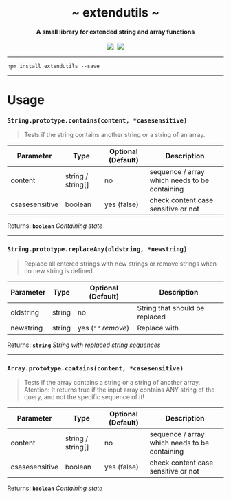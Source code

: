  <div align="center">
     <h1>~ extendutils ~</h1>
     <strong>A small library for extended string and array functions</strong><br><br>
     <a href="https://www.npmjs.com/package/extendutils" ><img src="https://img.shields.io/npm/v/extendutils.svg" /></a>&nbsp;
     <a href="https://www.npmjs.com/package/extendutils" ><img src="https://img.shields.io/npm/dt/extendutils.svg" /></a>

 </div>

---

```
npm install extendutils --save
```

---

# Usage


### `String.prototype.contains(content, *casesensitive)`

> Tests if the string contains another string or a string of an array.

| Parameter | Type | Optional (Default) | Description |
|-----------|------|--------------------|-------------|
| content | string / string[] | no | sequence / array which needs to be containing |
| csasesensitive | boolean | yes (false) | check content case sensitive or not |

Returns: **`boolean`**
*Containing state*

---

### `String.prototype.replaceAny(oldstring, *newstring)`

> Replace all entered strings with new strings or remove strings when no new string is defined.

| Parameter | Type | Optional (Default) | Description |
|-----------|------|--------------------|-------------|
| oldstring | string | no | String that should be replaced |
| newstring | string | yes (`""` *remove*) | Replace with |

Returns: **`string`**
*String with replaced string sequences*

---

### `Array.prototype.contains(content, *casesensitive)`

> Tests if the array contains a string or a string of another array. Atention: It returns true if the input array contains ANY string of the query, and not the specific sequence of it!

| Parameter | Type | Optional (Default) | Description |
|-----------|------|--------------------|-------------|
| content | string / string[] | no | sequence / array which needs to be containing |
| csasesensitive | boolean | yes (false) | check content case sensitive or not |

Returns: **`boolean`**
*Containing state*
